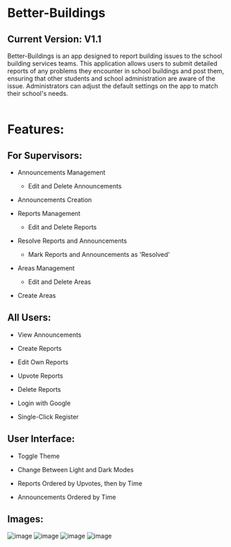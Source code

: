 # Better-Buildings
## Current Version: V1.1
Better-Buildings is an app designed to report building issues to the school building services teams. This application allows users to submit detailed reports of any problems they encounter in school buildings and post them, ensuring that other students and school administration are aware of the issue. Administrators can adjust the default settings on the app to match their school's needs. <br/><br/>

# Features:
## For Supervisors: 
- Announcements Management
  - Edit and Delete Announcements
    
- Announcements Creation
  
- Reports Management
  - Edit and Delete Reports
  
- Resolve Reports and Announcements
  - Mark Reports and Announcements as 'Resolved'
    
- Areas Management
  - Edit and Delete Areas

- Create Areas
 
## All Users: 
- View Announcements
 
- Create Reports 

- Edit Own Reports

- Upvote Reports  

- Delete Reports 

- Login with Google 

- Single-Click Register


## User Interface:
- Toggle Theme
 - Change Between Light and Dark Modes
- Reports Ordered by Upvotes, then by Time
 

- Announcements Ordered by Time


## Images: 
![image](https://github.com/user-attachments/assets/f0dfeec4-3460-464f-8f0b-dcfb5343c78d)
![image](https://github.com/user-attachments/assets/f0ad134b-184e-4725-b4e8-8eaa93e36db8)
![image](https://github.com/user-attachments/assets/77a50a73-fdce-4da9-aa47-45c0a615291e)
![image](https://github.com/user-attachments/assets/b04ef75f-24bc-44b1-b3e8-bcb754c5d020)



